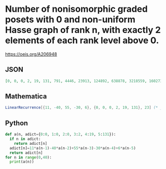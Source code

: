 # Number of nonisomorphic graded posets with 0 and non\-uniform Hasse graph of rank n, with exactly 2 elements of each rank level above 0\.
https://oeis.org/A206948
## JSON
```JSON
[0, 0, 0, 2, 19, 131, 791, 4446, 23913, 124892, 638878, 3218559, 16027375, 79093773, 387540260, 1887974063, 9154751912, 44221373872, 212931964415, 1022594028515, 4900116587043, 23437066655010, 111923110602497]
```
## Mathematica
```Mathematica
LinearRecurrence[{11, -40, 55, -30, 6}, {0, 0, 0, 2, 19, 131}, 23] (* _David Nacin_, Feb 29 2012; a(0) added by _Georg Fischer_, Apr 03 2019 *)
```
## Python
```Python
def a(n, adict={0:0, 1:0, 2:0, 3:2, 4:19, 5:131}):
  if n in adict:
    return adict[n]
  adict[n]=11*a(n-1)-40*a(n-2)+55*a(n-3)-30*a(n-4)+6*a(n-5)
  return adict[n]
for n in range(0,40):
  print(a(n))
```
